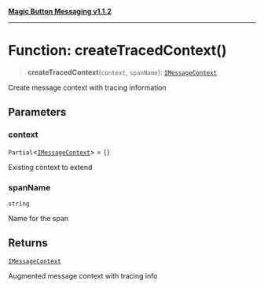 [**Magic Button Messaging v1.1.2**](../README.md)

***

# Function: createTracedContext()

> **createTracedContext**(`context`, `spanName`): [`IMessageContext`](../interfaces/IMessageContext.md)

Create message context with tracing information

## Parameters

### context

`Partial`\<[`IMessageContext`](../interfaces/IMessageContext.md)\> = `{}`

Existing context to extend

### spanName

`string`

Name for the span

## Returns

[`IMessageContext`](../interfaces/IMessageContext.md)

Augmented message context with tracing info
